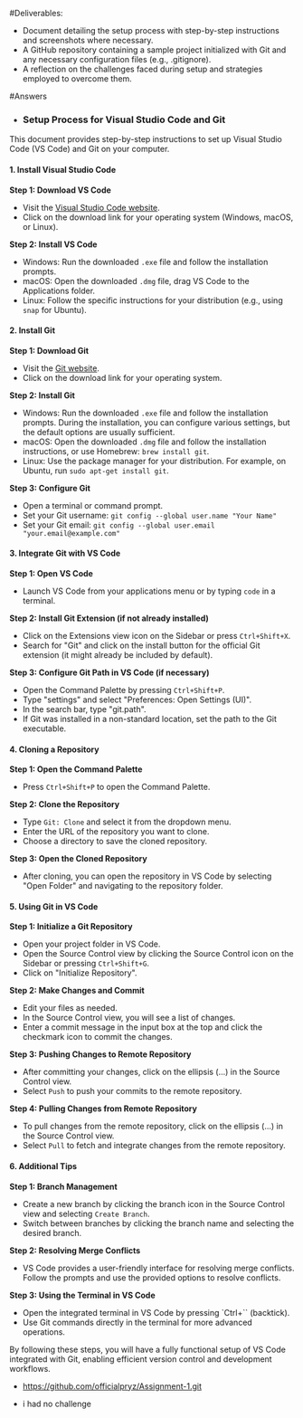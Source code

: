 #Deliverables:
- Document detailing the setup process with step-by-step instructions and screenshots where necessary.
- A GitHub repository containing a sample project initialized with Git and any necessary configuration files (e.g., .gitignore).
- A reflection on the challenges faced during setup and strategies employed to overcome them.

#Answers
- ### Setup Process for Visual Studio Code and Git

This document provides step-by-step instructions to set up Visual Studio Code (VS Code) and Git on your computer.

#### 1. **Install Visual Studio Code**

**Step 1: Download VS Code**
- Visit the [Visual Studio Code website](https://code.visualstudio.com/).
- Click on the download link for your operating system (Windows, macOS, or Linux).

**Step 2: Install VS Code**
- Windows: Run the downloaded `.exe` file and follow the installation prompts.
- macOS: Open the downloaded `.dmg` file, drag VS Code to the Applications folder.
- Linux: Follow the specific instructions for your distribution (e.g., using `snap` for Ubuntu).

#### 2. **Install Git**

**Step 1: Download Git**
- Visit the [Git website](https://git-scm.com/).
- Click on the download link for your operating system.

**Step 2: Install Git**
- Windows: Run the downloaded `.exe` file and follow the installation prompts. During the installation, you can configure various settings, but the default options are usually sufficient.
- macOS: Open the downloaded `.dmg` file and follow the installation instructions, or use Homebrew: `brew install git`.
- Linux: Use the package manager for your distribution. For example, on Ubuntu, run `sudo apt-get install git`.

**Step 3: Configure Git**
- Open a terminal or command prompt.
- Set your Git username: `git config --global user.name "Your Name"`
- Set your Git email: `git config --global user.email "your.email@example.com"`

#### 3. **Integrate Git with VS Code**

**Step 1: Open VS Code**
- Launch VS Code from your applications menu or by typing `code` in a terminal.

**Step 2: Install Git Extension (if not already installed)**
- Click on the Extensions view icon on the Sidebar or press `Ctrl+Shift+X`.
- Search for "Git" and click on the install button for the official Git extension (it might already be included by default).

**Step 3: Configure Git Path in VS Code (if necessary)**
- Open the Command Palette by pressing `Ctrl+Shift+P`.
- Type "settings" and select "Preferences: Open Settings (UI)".
- In the search bar, type "git.path".
- If Git was installed in a non-standard location, set the path to the Git executable.

#### 4. **Cloning a Repository**

**Step 1: Open the Command Palette**
- Press `Ctrl+Shift+P` to open the Command Palette.

**Step 2: Clone the Repository**
- Type `Git: Clone` and select it from the dropdown menu.
- Enter the URL of the repository you want to clone.
- Choose a directory to save the cloned repository.

**Step 3: Open the Cloned Repository**
- After cloning, you can open the repository in VS Code by selecting "Open Folder" and navigating to the repository folder.

#### 5. **Using Git in VS Code**

**Step 1: Initialize a Git Repository**
- Open your project folder in VS Code.
- Open the Source Control view by clicking the Source Control icon on the Sidebar or pressing `Ctrl+Shift+G`.
- Click on "Initialize Repository".

**Step 2: Make Changes and Commit**
- Edit your files as needed.
- In the Source Control view, you will see a list of changes.
- Enter a commit message in the input box at the top and click the checkmark icon to commit the changes.

**Step 3: Pushing Changes to Remote Repository**
- After committing your changes, click on the ellipsis (...) in the Source Control view.
- Select `Push` to push your commits to the remote repository.

**Step 4: Pulling Changes from Remote Repository**
- To pull changes from the remote repository, click on the ellipsis (...) in the Source Control view.
- Select `Pull` to fetch and integrate changes from the remote repository.

#### 6. **Additional Tips**

**Step 1: Branch Management**
- Create a new branch by clicking the branch icon in the Source Control view and selecting `Create Branch`.
- Switch between branches by clicking the branch name and selecting the desired branch.

**Step 2: Resolving Merge Conflicts**
- VS Code provides a user-friendly interface for resolving merge conflicts. Follow the prompts and use the provided options to resolve conflicts.

**Step 3: Using the Terminal in VS Code**
- Open the integrated terminal in VS Code by pressing `Ctrl+`` (backtick).
- Use Git commands directly in the terminal for more advanced operations.

By following these steps, you will have a fully functional setup of VS Code integrated with Git, enabling efficient version control and development workflows.

- https://github.com/officialpryz/Assignment-1.git

- i had no challenge
